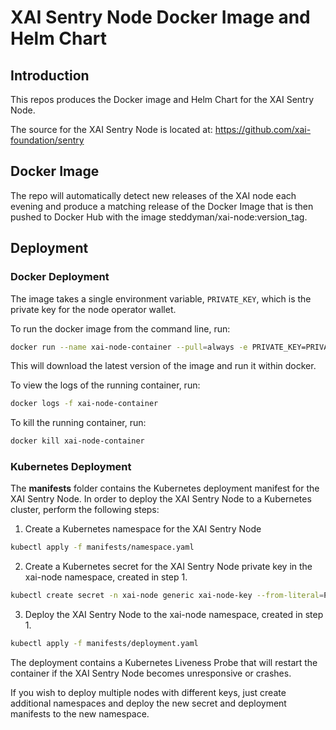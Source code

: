 # XAI Sentry Node Docker Image and Helm Chart

## Introduction

This repos produces the Docker image and Helm Chart for the XAI Sentry Node.

The source for the XAI Sentry Node is located at:
https://github.com/xai-foundation/sentry

## Docker Image

The repo will automatically detect new releases of the XAI node each evening and produce a matching release of the Docker Image that is then pushed to Docker Hub with the image steddyman/xai-node:version_tag.

## Deployment

### Docker Deployment

The image takes a single environment variable, `PRIVATE_KEY`, which is the private key for the node operator wallet.

To run the docker image from the command line, run:

```bash
docker run --name xai-node-container --pull=always -e PRIVATE_KEY=PRIVATE_KEY_VALUE steddyman/xai-node:latest
```

This will download the latest version of the image and run it within docker.  

To view the logs of the running container, run:

```bash
docker logs -f xai-node-container
```

To kill the running container, run:

```bash
docker kill xai-node-container
```

### Kubernetes Deployment

The **manifests** folder contains the Kubernetes deployment manifest for the XAI Sentry Node.  In order to deploy the XAI Sentry Node to a Kubernetes cluster, perform the following steps:

1. Create a Kubernetes namespace for the XAI Sentry Node

```bash
kubectl apply -f manifests/namespace.yaml
```

2. Create a Kubernetes secret for the XAI Sentry Node private key in the xai-node namespace, created in step 1.

```bash
kubectl create secret -n xai-node generic xai-node-key --from-literal=PRIVATE_KEY='your_private_key_here'
```

3. Deploy the XAI Sentry Node to the xai-node namespace, created in step 1.

```bash
kubectl apply -f manifests/deployment.yaml
```

The deployment contains a Kubernetes Liveness Probe that will restart the container if the XAI Sentry Node becomes unresponsive or crashes.

If you wish to deploy multiple nodes with different keys, just create additional namespaces and deploy the new secret and deployment manifests to the new namespace.
